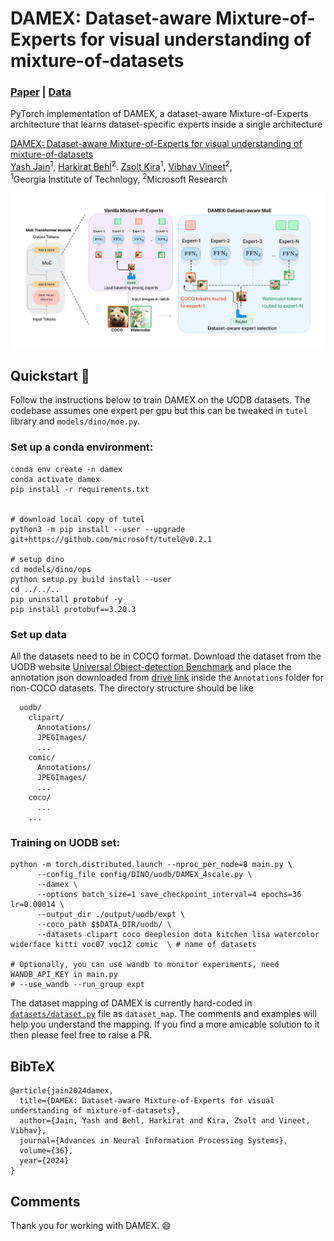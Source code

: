 # DAMEX: Dataset-aware Mixture-of-Experts for visual understanding of mixture-of-datasets
### [Paper](https://arxiv.org/abs/2311.04894) | [Data](data/README.md) 
PyTorch implementation of DAMEX, a dataset-aware Mixture-of-Experts architecture that learns dataset-specific experts inside a single architecture<br>

[DAMEX: Dataset-aware Mixture-of-Experts for visual understanding of mixture-of-datasets](https://arxiv.org/abs/2311.04894)  
 [Yash Jain](https://www.linkedin.com/in/jinga-lala/)<sup>1</sup>,
[Harkirat Behl](https://harkiratbehl.github.io/)<sup>2</sup>. 
 [Zsolt Kira](https://faculty.cc.gatech.edu/~zk15/)<sup>1</sup>,
 [Vibhav Vineet](https://vibhav-vineet.github.io/)<sup>2</sup>,
<br>
 <sup>1</sup>Georgia Institute of Technlogy, <sup>2</sup>Microsoft Research  <br>

![DAMEX Architecture](figs/damex_architecture.png)
## Quickstart :rocket:

Follow the instructions below to train DAMEX on the UODB datasets. The codebase assumes one expert per gpu but this can be tweaked in `tutel` library and `models/dino/moe.py`. 

### Set up a conda environment:
```
conda env create -n damex
conda activate damex
pip install -r requirements.txt


# download local copy of tutel
python3 -m pip install --user --upgrade git+https://github.com/microsoft/tutel@v0.2.1

# setup dino
cd models/dino/ops
python setup.py build install --user
cd ../../..
pip uninstall protobuf -y
pip install protobuf==3.20.3
```

### Set up data
All the datasets need to be in COCO format. Download the dataset from the UODB website [Universal Object-detection Benchmark](http://www.svcl.ucsd.edu/projects/universal-detection/) and place the annotation json downloaded from [drive link](https://drive.google.com/drive/folders/1WgBeJY6wZCp4lIaKQLj1ajUXIUDbZ_MI?usp=sharing) inside the `Annotations` folder for non-COCO datasets.
The directory structure should be like
```
  uodb/
    clipart/
      Annotations/
      JPEGImages/
      ...
    comic/
      Annotations/
      JPEGImages/
      ...
    coco/
      ...
    ...
```
### Training on UODB set:
```
python -m torch.distributed.launch --nproc_per_node=8 main.py \
      --config_file config/DINO/uodb/DAMEX_4scale.py \
      --damex \
      --options batch_size=1 save_checkpoint_interval=4 epochs=36 lr=0.00014 \
      --output_dir ./output/uodb/expt \
      --coco_path $$DATA_DIR/uodb/ \
      --datasets clipart coco deeplesion dota kitchen lisa watercolor widerface kitti voc07 voc12 comic  \ # name of datasets

# Optionally, you can use wandb to monitor experiments, need WANDB_API_KEY in main.py
# --use_wandb --run_group expt 

```
The dataset mapping of DAMEX is currently hard-coded in [`datasets/dataset.py`](datasets/dataset.py) file as `dataset_map`. The comments and examples will help you understand the mapping. If you find a more amicable solution to it then please feel free to raise a PR.



## BibTeX

```
@article{jain2024damex,
  title={DAMEX: Dataset-aware Mixture-of-Experts for visual understanding of mixture-of-datasets},
  author={Jain, Yash and Behl, Harkirat and Kira, Zsolt and Vineet, Vibhav},
  journal={Advances in Neural Information Processing Systems},
  volume={36},
  year={2024}
}
```
## Comments
Thank you for working with DAMEX. :smile:

